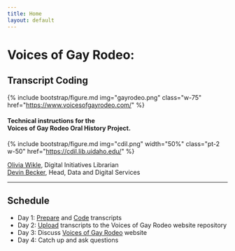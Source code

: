```yaml
---
title: Home
layout: default
---
```


<div class="text-center">
    <h1 class="purple-outline">Voices of Gay Rodeo:</h1>
    <h2>Transcript Coding</h2>
</div>

{% include bootstrap/figure.md img="gayrodeo.png" class="w-75" href="https://www.voicesofgayrodeo.com/" %}

<h4 class="text-center">Technical instructions for the <br> Voices of Gay Rodeo Oral History Project.</h4>

{% include bootstrap/figure.md img="cdil.png" width="50%" class="pt-2 w-50" href="https://cdil.lib.uidaho.edu/" %}

<div class="text-center h5">
    <p><a href="mailto:omwikle@uidaho.edu">Olivia Wikle</a>, Digital Initiatives Librarian<br>
    <a href="mailto:dbecker@uidaho.edu">Devin Becker</a>, Head, Data and Digital Services</p>
</div>

------

<div class="card">
    <div class="card-header">
        <h2>Schedule</h2>
    </div>
    <div class="card-body">
        <div class="card-text">
            <ul>
                <li>Day 1: <a href="/content/0-prep.html">Prepare</a> and <a href="/content/1-code.html">Code</a> transcripts</li>
                <li>Day 2: <a href="/content/2-upload.html">Upload</a> transcripts to the Voices of Gay Rodeo website repository</li>
                <li>Day 3: Discuss <a href="https://www.voicesofgayrodeo.com/">Voices of Gay Rodeo</a> website</li>
                <li>Day 4: Catch up and ask questions</li>
            </ul>
        </div>
    </div>
</div>
